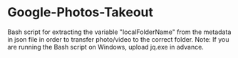 # Google-Photos-Takeout
Bash script for extracting the variable "localFolderName" from the metadata in json file in order to transfer photo/video to the correct folder.
Note: If you are running the Bash script on Windows, upload jq.exe in advance.
